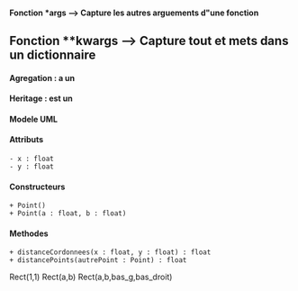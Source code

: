 ####  Fonction *args --> Capture les autres arguements d"une fonction
## Fonction **kwargs --> Capture tout et mets dans un dictionnaire


####  Agregation : a un
####  Heritage : est un

#### Modele UML
#### Attributs
    - x : float
    - y : float
#### Constructeurs
    + Point()
    + Point(a : float, b : float)
#### Methodes
    + distanceCordonnees(x : float, y : float) : float
    + distancePoints(autrePoint : Point) : float


Rect(1,1)
Rect(a,b)
Rect(a,b,bas_g,bas_droit)